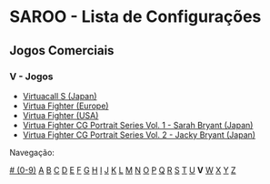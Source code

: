 # SAROO - Lista de Configurações

## Jogos Comerciais

### V - Jogos

- [Virtuacall S (Japan)](../../../Regions/Retails/Japan/T-19718G/README.md)
- [Virtua Fighter (Europe)](../../../Regions/Retails/Europe/MK_8100550/README.md)
- [Virtua Fighter (USA)](../../../Regions/Retails/USA/MK-81005/README.md)
- [Virtua Fighter CG Portrait Series Vol. 1 - Sarah Bryant (Japan)](../../../Regions/Retails/Japan/GS-9062/README.md)
- [Virtua Fighter CG Portrait Series Vol. 2 - Jacky Bryant (Japan)](../../../Regions/Retails/Japan/GS-9064/README.md)

Navegação:

[# (0-9)](./09.md) [A](./A.md) [B](./B.md) [C](./C.md) [D](./D.md) [E](./E.md) [F](./F.md) [G](./G.md) [H](./H.md) [I](./I.md) [J](./J.md) [K](./K.md) [L](./L.md) [M](./M.md) [N](./N.md) [O](./O.md) [P](./P.md) [Q](./Q.md) [R](./R.md) [S](./S.md) [T](./T.md) [U](./U.md) **V** [W](./W.md) [X](./X.md) [Y](./Y.md) [Z](./Z.md)
